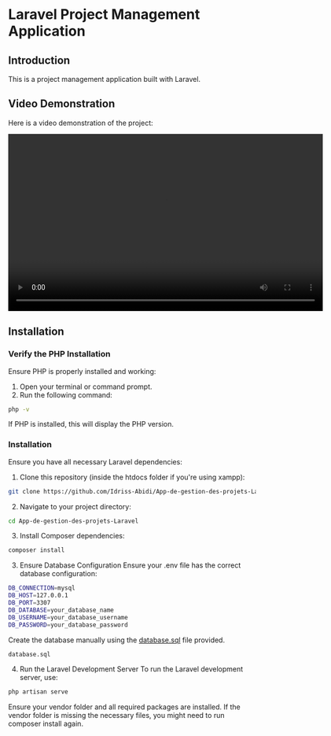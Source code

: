 # Laravel Project Management Application

## Introduction

This is a project management application built with Laravel.


## Video Demonstration

Here is a video demonstration of the project:

<video width="640" height="360" controls>
  <source src="./Video_Demonstration.mp4" type="video/mp4">
  Your browser does not support the video tag.
</video>

## Installation

### Verify the PHP Installation

Ensure PHP is properly installed and working:

1. Open your terminal or command prompt.
2. Run the following command:
  ```sh
  php -v
  ``` 
   
If PHP is installed, this will display the PHP version.

### Installation

Ensure you have all necessary Laravel dependencies:

1. Clone this repository (inside the htdocs folder if you're using xampp):
  ``` bash
  git clone https://github.com/Idriss-Abidi/App-de-gestion-des-projets-Laravel.git
  ```

2. Navigate to your project directory:
  ``` bash
  cd App-de-gestion-des-projets-Laravel
  ```

3. Install Composer dependencies:
  ``` bash
  composer install
  ```

3. Ensure Database Configuration
Ensure your .env file has the correct database configuration:

  ```sh
  DB_CONNECTION=mysql
  DB_HOST=127.0.0.1
  DB_PORT=3307
  DB_DATABASE=your_database_name
  DB_USERNAME=your_database_username
  DB_PASSWORD=your_database_password
  ```
Create the database manually using the [database.sql](database.sql) file provided.
  ``` bash
  database.sql
  ```

4. Run the Laravel Development Server
To run the Laravel development server, use:

  ``` sh
  php artisan serve
  ```
Ensure your vendor folder and all required packages are installed. If the vendor folder is missing the necessary files, you might need to run composer install again.
